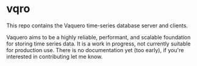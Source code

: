 # vqro
This repo contains the Vaquero time-series database server and clients.

Vaquero aims to be a highly reliable, performant, and scalable foundation
for storing time series data. It is a work in progress, not currently suitable
for production use. There is no documentation yet (too early), if you're
interested in contributing let me know.

